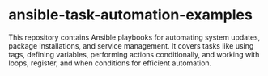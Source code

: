 # ansible-task-automation-examples
This repository contains Ansible playbooks for automating system updates, package installations, and service management. It covers tasks like using tags, defining variables, performing actions conditionally, and working with loops, register, and when conditions for efficient automation.
